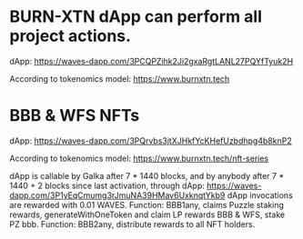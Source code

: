 # BURN-XTN dApp can perform all project actions.
dApp: https://waves-dapp.com/3PCQPZihk2Ji2gxaRgtLANL27PQYfTyuk2H

According to tokenomics model: https://www.burnxtn.tech


# BBB & WFS NFTs
dApp: https://waves-dapp.com/3PQrvbs3jtXJHkfYcKHefUzbdhpg4b8knP2

According to tokenomics model: https://www.burnxtn.tech/nft-series

dApp is callable by Galka after 7 * 1440 blocks, and by anybody after 7 * 1440 + 2 blocks since last activation, through dApp: https://waves-dapp.com/3P1yEqCmumg3rJmuNA39HMav6UxknqtYkb9
dApp invocations are rewarded with 0.01 WAVES.
Function: BBB1any, claims Puzzle staking rewards, generateWithOneToken and claim LP rewards BBB & WFS, stake PZ bbb.
Function: BBB2any, distribute rewards to all NFT holders.
